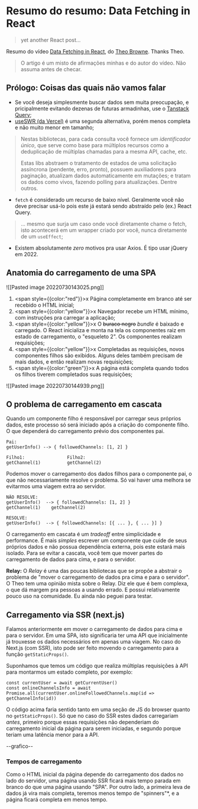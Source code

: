 # Resumo do resumo: Data Fetching in React

> yet another React post...

Resumo do vídeo [Data Fetching in React](https://www.youtube.com/watch?v=Ao8F3FypsbI), do [Theo Browne](https://twitter.com/t3dotgg). Thanks Theo.

> O artigo é um misto de afirmações minhas e do autor do vídeo. Não assuma antes de checar.

## Prólogo: Coisas das quais não vamos falar

- Se você deseja simplesmente buscar dados sem muita preocupação, e pricipalmente evitando dezenas de futuras armadinhas, use o [Tanstack Query](https://tanstack.com/query/v4/docs/overview);
- [useSWR (da Vercel)](https://swr.vercel.app/) é uma segunda alternativa, porém menos completa e não muito menor em tamanho;

> Nestas bibliotecas, para cada consulta você fornece um _identificador único_, que serve como base para múltiplos recursos como a deduplicação de múltiplas chamadas para a mesma API, cache, etc.
> 
> Estas libs abstraem o tratamento de estados de uma solicitação assíncrona (pendente, erro, pronto), possuem auxiliadores para paginação, atualizam dados automaticamente em mutações; e tratam os dados como vivos, fazendo polling para atualizações. Dentre outros.

- `fetch` é considerado um recurso de baixo nível. Geralmente você não deve precisar usá-lo pois este já estará sendo abstraído pelo (ex.) React Query.
> ... mesmo que surja um caso onde você diretamente chame o fetch, isto acontecerá em um wrapper criado por você, nunca diretamente de um `useEffect`;

- Existem absolutamente _zero_ motivos pra usar Axios. É tipo usar jQuery em 2022.

## Anatomia do carregamento de uma SPA

![[Pasted image 20220730143025.png]]

1. <span style={{color:"red"}}>x</span> Página completamente em branco até ser recebido o HTML inicial;
2. <span style={{color:"yellow"}}>x</span> Navegador recebe um HTML mínimo, com instruções pra carregar a aplicação;
3. <span style={{color:"yellow"}}>x</span> O ~~buraco negro~~ _bundle_ é baixado e carregado. O React inicializa e monta na tela os componentes raiz em estado de carregamento, o "esqueleto 2". Os componentes realizam requisições;
4. <span style={{color:"yellow"}}>x</span> Completadas as requisições, novos componentes filhos são exibidos. Alguns deles também precisam de mais dados, e então realizam novas requisições;
5. <span style={{color:"green"}}>x</span> A página está completa quando todos os filhos tiverem completados suas requisições;

![[Pasted image 20220730144939.png]]

## O problema de carregamento em cascata

Quando um componente filho é responsável por carregar seus próprios dados, este processo só será iniciado após a criação do componente filho. O que dependerá do carregamento prévio dos componentes pai.

```
Pai:
getUserInfo() --> { followedChannels: [1, 2] }

Filho1:                Filho2:
getChannel(1)          getChannel(2)
```

Podemos mover o carregamento dos dados filhos para o componente pai, o que não necessariamente resolve o problema. Só vai haver uma melhora se evitarmos uma viagem extra ao servidor.
```
NÃO RESOLVE:
getUserInfo()  --> { followedChannels: [1, 2] }
getChannel(1)    getChannel(2)

RESOLVE:
getUserInfo()  --> { followedChannels: [{ ... }, { ... }] }
```

O carregamento em cascata é um _tradeoff_ entre simplicidade e performance. É mais _simples_ escrever um componente que cuide de seus próprios dados e não possua dependência externa, pois este estará mais isolado. Para se evitar a  cascata, você tem que mover partes do carregamento de dados para cima, e para o servidor.

**Relay:** O _Relay_ é uma das poucas bibliotecas que se propõe a abstrair o problema de "mover o carregamento de dados pra cima e para o servidor". O Theo tem uma opinião mista sobre o Relay. Diz ele que é bem complexa, o que dá margem pra pessoas a usando errado. E possui relativamente pouco uso na comunidade. Eu ainda não peguei para testar.


## Carregamento via SSR (next.js)

Falamos anteriormente em mover o carregamento de dados para cima e para o servidor. Em uma SPA, isto significaria ter uma API que inicialmente já trouxesse os dados necessários em apenas uma viagem. No caso do Next.js (com SSR), isto pode ser feito movendo o carregamento para a função `getStaticProps()`.

Suponhamos que temos um código que realiza múltiplas requisições à API para montarmos um estado completo, por exemplo:

```tsx
const currentUser = await getCurrentUser()
const onlineChannelsInfo = await Promise.all(currentUser.onlineFollowedChannels.map(id => getChannelInfo(id))
```

O código acima faria sentido tanto em uma seção de JS do browser quanto no `getStaticProps()`. Só que no caso do SSR estes dados carregariam _antes_, primeiro porque essas requisições não dependeriam do carregamento inicial da página para serem iniciadas, e segundo porque teriam uma latência menor para a API.

--grafico--

### Tempos de carregamento

Como o HTML inicial da página depende do carregamento dos dados no lado do servidor, uma página usando SSR ficará mais tempo parada em branco do que uma página usando "SPA". Por outro lado, a primeira leva de dados já vira mais completa, teremos menos tempo de "spinners"*, e a página ficará completa em menos tempo.
